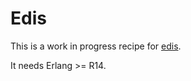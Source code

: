 # Edis

This is a work in progress recipe for [edis](https://github.com/inaka/edis).

It needs Erlang >= R14.
